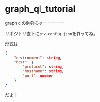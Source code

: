# graph_ql_tutorial
graph qlの勉強ちゃーーーーー

リポジトリ直下に`env-config.json`を作ってね。



形式は

```json
{
    "environment": string,
    "host": {
        "protocol": string,
        "hostname": string,
        "port": number
    }
}
```

だよ！！

